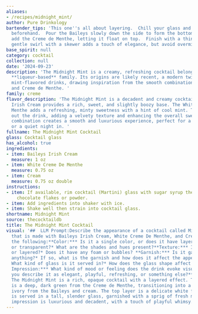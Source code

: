 ```yaml
---
aliases:
- /recipes/midnight_mint/
author: Pure Drinkology
bartender_tips: 'This one''s all about layering.  Chill your glass and ingredients
  beforehand.  Pour the Baileys slowly down the side to form the bottom layer.  Carefully
  add the Creme de Menthe, letting it float on top.  Finish with a thin layer of cream.  A
  gentle swirl with a skewer adds a touch of elegance, but avoid overmixing! '
base_spirit: null
category: cocktail
collection: null
date: '2024-09-23'
description: 'The Midnight Mint is a creamy, refreshing cocktail belonging to the
  **liqueur-based** family. Its origins are likely recent, a modern twist on classic
  mint-flavored drinks, drawing inspiration from the smooth combination of Irish Cream
  and Creme de Menthe. '
family: creme
flavor_description: 'The Midnight Mint is a decadent and creamy cocktail. The Baileys
  Irish Cream provides a rich, sweet, and slightly boozy base. The White Creme de
  Menthe adds a refreshing, minty sweetness with a hint of cool mint. The cream rounds
  out the drink, adding a velvety texture and enhancing the overall sweetness. The
  combination creates a smooth and luxurious experience, perfect for a special occasion
  or a quiet night in. '
fullname: The Midnight Mint Cocktail
glass: Cocktail glass
has_alcohol: true
ingredients:
- item: Baileys Irish Cream
  measure: 1 oz
- item: White Creme De Menthe
  measure: 0.75 oz
- item: Cream
  measure: 0.75 oz double
instructions:
- item: If available, rim cocktail (Martini) glass with sugar syrup then dip into
    chocolate flakes or powder.
- item: Add ingredients into shaker with ice.
- item: Shake well then strain into cocktail glass.
shortname: Midnight Mint
source: thecocktaildb
title: The Midnight Mint Cocktail
visual: '##  LLM Prompt:Describe the appearance of a cocktail called Midnight Mint
  that is made with Baileys Irish Cream, White Creme De Menthe, and Cream. Consider
  the following:**Color:*** Is it a single color, or does it have layers?* Is it opaque
  or transparent?* What are the shades and hues present?**Texture:*** Is it smooth
  or layered?* Does it have any foam or bubbles? **Garnish:*** Is it garnished with
  anything?* If so, what is the garnish and how does it affect the appearance?**Glass:***
  What kind of glass is it served in?* How does the glass shape affect the appearance?**Overall
  Impression:*** What kind of mood or feeling does the drink evoke visually? * Would
  you describe it as elegant, playful, refreshing, or something else?**Example:**
  The Midnight Mint is a rich, opaque cocktail with a layered effect. The bottom layer
  is a deep, dark green from the Creme de Menthe, transitioning into a smooth, creamy
  ivory from the Baileys and cream. The top layer is a delicate white foam. The cocktail
  is served in a tall, slender glass, garnished with a sprig of fresh mint. The overall
  impression is luxurious and decadent, with a touch of playful whimsy. '
---
```



